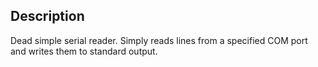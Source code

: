 Description
-----------
Dead simple serial reader. Simply reads lines from a specified COM port and
writes them to standard output.
